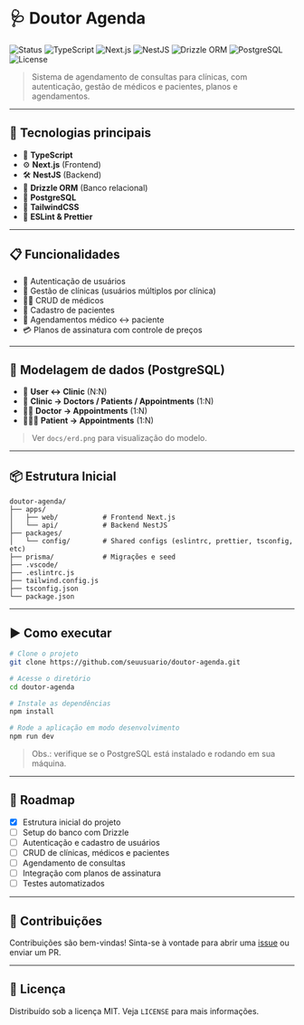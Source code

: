 # 🩺 Doutor Agenda

![Status](https://img.shields.io/badge/status-em%20desenvolvimento-blue?style=flat-square)
![TypeScript](https://img.shields.io/badge/Made_with-TypeScript-3178C6?style=flat-square&logo=typescript&logoColor=white)
![Next.js](https://img.shields.io/badge/Frontend-Next.js-black?style=flat-square&logo=next.js)
![NestJS](https://img.shields.io/badge/Backend-NestJS-E0234E?style=flat-square&logo=nestjs&logoColor=white)
![Drizzle ORM](https://img.shields.io/badge/ORM-Drizzle-00C896?style=flat-square)
![PostgreSQL](https://img.shields.io/badge/Database-PostgreSQL-4169E1?style=flat-square&logo=postgresql&logoColor=white)
![License](https://img.shields.io/github/license/seuusuario/doutor-agenda?style=flat-square)

> Sistema de agendamento de consultas para clínicas, com autenticação, gestão de médicos e pacientes, planos e agendamentos.

---

## 🚀 Tecnologias principais

- 🧠 **TypeScript**
- ⚙️ **Next.js** (Frontend)
- 🛠️ **NestJS** (Backend)
- 🧬 **Drizzle ORM** (Banco relacional)
- 🐘 **PostgreSQL**
- 🎨 **TailwindCSS**
- 🔧 **ESLint & Prettier**

---

## 📋 Funcionalidades

- 🔐 Autenticação de usuários
- 🏥 Gestão de clínicas (usuários múltiplos por clínica)
- 👨‍⚕️ CRUD de médicos
- 👥 Cadastro de pacientes
- 📅 Agendamentos médico ↔ paciente
- 💳 Planos de assinatura com controle de preços

---

## 🧠 Modelagem de dados (PostgreSQL)

- 👤 **User ↔ Clinic** (N:N)
- 🏥 **Clinic → Doctors / Patients / Appointments** (1:N)
- 👨‍⚕️ **Doctor → Appointments** (1:N)
- 🧑‍🤝‍🧑 **Patient → Appointments** (1:N)

> Ver `docs/erd.png` para visualização do modelo.

---

## 📦 Estrutura Inicial

```
doutor-agenda/
├── apps/
│   ├── web/           # Frontend Next.js
│   └── api/           # Backend NestJS
├── packages/
│   └── config/        # Shared configs (eslintrc, prettier, tsconfig, etc)
├── prisma/            # Migrações e seed
├── .vscode/
├── .eslintrc.js
├── tailwind.config.js
├── tsconfig.json
└── package.json
```

---

## ▶️ Como executar

```bash
# Clone o projeto
git clone https://github.com/seuusuario/doutor-agenda.git

# Acesse o diretório
cd doutor-agenda

# Instale as dependências
npm install

# Rode a aplicação em modo desenvolvimento
npm run dev
```

> Obs.: verifique se o PostgreSQL está instalado e rodando em sua máquina.

---

## 📍 Roadmap

- [x] Estrutura inicial do projeto
- [ ] Setup do banco com Drizzle
- [ ] Autenticação e cadastro de usuários
- [ ] CRUD de clínicas, médicos e pacientes
- [ ] Agendamento de consultas
- [ ] Integração com planos de assinatura
- [ ] Testes automatizados

---

## 🤝 Contribuições

Contribuições são bem-vindas! Sinta-se à vontade para abrir uma [issue](https://github.com/seuusuario/doutor-agenda/issues) ou enviar um PR.

---

## 📄 Licença

Distribuído sob a licença MIT. Veja `LICENSE` para mais informações.
